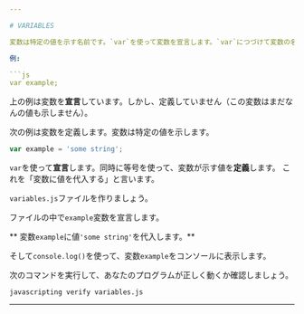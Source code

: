 ```yaml
---

# VARIABLES

変数は特定の値を示す名前です。`var`を使って変数を宣言します。`var`につづけて変数の名前を書きます。

例:

```js
var example;
```

上の例は変数を**宣言**しています。しかし、定義していません（この変数はまだなんの値も示しません）。

次の例は変数を定義します。変数は特定の値を示します。

```js
var example = 'some string';
```

`var`を使って**宣言**します。同時に等号を使って、変数が示す値を**定義**します。
これを「変数に値を代入する」と言います。

`variables.js`ファイルを作りましょう。

ファイルの中で`example`変数を宣言します。

** 変数`example`に値`'some string'`を代入します。**

そして`console.log()`を使って、変数`example`をコンソールに表示します。

次のコマンドを実行して、あなたのプログラムが正しく動くか確認しましょう。

`javascripting verify variables.js`

---
```

